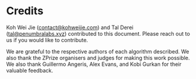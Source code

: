 # Credits

Koh Wei Jie ([contact@kohweijie.com](https://github.com/weijiekoh)) and Tal Derei ([tal@penumbralabs.xyz](https://github.com/TalDerei)) contributed to this document. Please reach out to us if you would like to contribute.

We are grateful to the respective authors of each algorithm described. We also thank the ZPrize organisers and judges for making this work possible. We also thank Guillermo Angeris, Alex Evans, and Kobi Gurkan for their valuable feedback.
